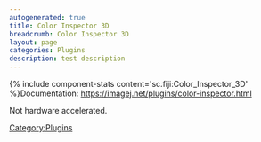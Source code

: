 ```yaml
---
autogenerated: true
title: Color Inspector 3D
breadcrumb: Color Inspector 3D
layout: page
categories: Plugins
description: test description
---
```


{% include component-stats content='sc.fiji:Color\_Inspector\_3D' %}Documentation: https://imagej.net/plugins/color-inspector.html

Not hardware accelerated.

[Category:Plugins](Category_Plugins "wikilink")
